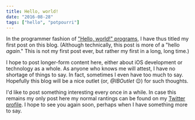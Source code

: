 ```yaml
---
title: Hello, world!
date: "2016-08-28"
tags: ["hello", "potpourri"]
---
```


In the programmer fashion of ["Hello, world!" programs](https://en.wikipedia.org/wiki/%22Hello,_World!%22_program), I have thus titled my first post on this blog. (Although technically, this post is more of a "hello _again_." This is not my first post ever, but rather my first in a long, long time.)

I hope to post longer-form content here, either about iOS development or technology as a whole. As anyone who knows me will attest, I have no shortage of things to say. In fact, sometimes I even have too much to say. Hopefully this blog will be a nice outlet (or, _@IBOutlet_ 😉) for such thoughts.

I'd like to post something interesting every once in a while. In case this remains my only post here my normal rantings can be found on my [Twitter profile](https://twitter.com/a2). I hope to see you again soon, perhaps when I have something more to say.
